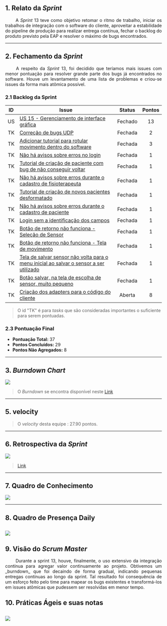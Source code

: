 ## 1. Relato da _Sprint_

<p align="justify">&emsp;&emsp; A <i>Sprint</i> 13 teve como objetivo retomar o ritmo de trabalho, iniciar os trabalhos de integração com o software do cliente, aproveitar a estabilidade do pipeline de produção para realizar entrega contínua, fechar o backlog do produto previsto pela EAP e resolver o máximo de bugs encontrados.</p>

---

## 2. Fechamento da _Sprint_
<p align="justify">&emsp;&emsp; A respeito da <i>Sprint</i> 13, foi decidido que teríamos mais issues com menor pontuação para resolver grande parte dos bugs já encontrados no software. Houve um levantamento de uma lista de problemas e criou-se issues da forma mais atômica possível.
</p>

### 2.1 Backlog da Sprint

| ID | Issue | Status | Pontos |
|:--:| ------- | :----: | :----: |
| US | [US 15 - Gerenciamento de interface gráfica](https://github.com/fga-gpp-mds/2018.1-reabilitacao-motora/issues/194) | Fechado | 13 |
| TK | [Correção de bugs UDP](https://github.com/fga-gpp-mds/2018.1-Reabilitacao-Motora/issues/197) | Fechada | 2 |
| TK | [Adicionar tutorial para rotular movimento dentro do software](https://github.com/fga-gpp-mds/2018.1-reabilitacao-motora/issues/207) | Fechada | 3 |
| TK | [Não há avisos sobre erros no login](https://github.com/fga-gpp-mds/2018.1-Reabilitacao-Motora/issues/209) | Fechada | 1 |
| TK | [Tutorial de criação de paciente com bug de não conseguir voltar](https://github.com/fga-gpp-mds/2018.1-reabilitacao-motora/issues/210) | Fechada | 1 |
| TK | [Não há avisos sobre erros durante o cadastro de fisioterapeuta](https://github.com/fga-gpp-mds/2018.1-reabilitacao-motora/issues/211) | Fechada | 1 |
| TK | [Tutorial de criação de novos pacientes desformatado](https://github.com/fga-gpp-mds/2018.1-reabilitacao-motora/issues/212) | Fechada | 1 |
| TK | [Não há avisos sobre erros durante o cadastro de paciente](https://github.com/fga-gpp-mds/2018.1-reabilitacao-motora/issues/213) | Fechada | 1 |
| TK | [Login sem a identificação dos campos](https://github.com/fga-gpp-mds/2018.1-reabilitacao-motora/issues/214) | Fechada | 1 |
| TK | [Botão de retorno não funciona - Seleção de Sensor](https://github.com/fga-gpp-mds/2018.1-reabilitacao-motora/issues/215) | Fechada | 1 |
| TK | [Botão de retorno não funciona - Tela de movimento](https://github.com/fga-gpp-mds/2018.1-reabilitacao-motora/issues/216) | Fechada | 1 |
| TK | [Tela de salvar sensor não volta para o menu inicial ao salvar o sensor a ser utilizado](https://github.com/fga-gpp-mds/2018.1-reabilitacao-motora/issues/217) | Fechada | 1 |
| TK | [Botão salvar, na tela de escolha de sensor, muito pequeno](https://github.com/fga-gpp-mds/2018.1-reabilitacao-motora/issues/218) | Fechada | 1 |
| TK | [Criação dos adapters para o código do cliente](https://github.com/fga-gpp-mds/2018.1-reabilitacao-motora/issues/221) | Aberta | 8 |

> O id "TK" é para *tasks* que são consideradas importantes o suficiente para serem pontuadas.

### 2.3 Pontuação Final

* **Pontuação Total:** 37
* **Pontos Concluídos:** 29
* **Pontos Não Agregados:** 8

---

## 3. _Burndown Chart_

![](https://github.com/fga-gpp-mds/2018.1-Reabilitacao-Motora/blob/development/docs/imagens/Burndown/Sprint_13.png?raw=true)

> O _Burndown_ se encontra disponível neste [Link](https://github.com/fga-gpp-mds/2018.1-Reabilitacao-Motora/tree/development/docs/sprints#reports?report=burndown&milestoneId=3400627)

---

## 5. velocity

> O _velocity_ desta equipe  : 27.90 pontos.

---


## 6. Retrospectiva da _Sprint_

![](https://github.com/fga-gpp-mds/2018.1-Reabilitacao-Motora/blob/development/docs/imagens/Retrospectiva/Retrospectiva_Sprint13.png?raw=true)
 >[Link](https://github.com/fga-gpp-mds/2018.1-Reabilitacao-Motora/blob/development/docs/imagens/Retrospectiva/Retrospectiva_Sprint12.png?raw=true)

---


## 7. Quadro de Conhecimento

![](https://github.com/fga-gpp-mds/2018.1-Reabilitacao-Motora/blob/development/docs/imagens/Quadro%20de%20Conhecimento/Quadro_Conhecimento_13.png?raw=true)

---

## 8. Quadro de Presença Daily

![](https://github.com/fga-gpp-mds/2018.1-Reabilitacao-Motora/blob/development/docs/imagens/Daily/Sprint13.png?raw=true)
---

## 9. Visão do _Scrum Master_
<p align="justify">&emsp;&emsp; Durante a sprint 13, houve, finalmente, o uso extensivo da integração contínua para agregar valor continuamente ao projeto. Obtivemos um _burndown_ que foi decaindo de forma gradual, indicando pequenas entregas contínuas ao longo da sprint. Tal resultado foi consequência de um esforço feito pelo time para mapear os bugs existentes e transformá-los em issues atômicas que pudessem ser resolvidas em menor tempo.</p>

## 10. Práticas Ágeis e suas notas

![](https://github.com/fga-gpp-mds/2018.1-Reabilitacao-Motora/blob/development/docs/imagens/Quadro%20de%20Praticas%20Ageis/Quadro_de_Praticas_Ageis_Sprint13.png?raw=true)
---
